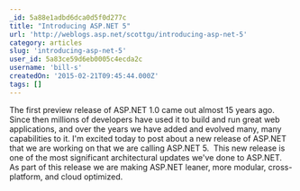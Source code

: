 ```yaml
---
_id: 5a88e1adbd6dca0d5f0d277c
title: "Introducing ASP.NET 5"
url: 'http://weblogs.asp.net/scottgu/introducing-asp-net-5'
category: articles
slug: 'introducing-asp-net-5'
user_id: 5a83ce59d6eb0005c4ecda2c
username: 'bill-s'
createdOn: '2015-02-21T09:45:44.000Z'
tags: []
---
```


The first preview release of ASP.NET 1.0 came out almost 15 years ago.  Since then millions of developers have used it to build and run great web applications, and over the years we have added and evolved many, many capabilities to it. I'm excited today to post about a new release of ASP.NET that we are working on that we are calling ASP.NET 5.  This new release is one of the most significant architectural updates we've done to ASP.NET.  As part of this release we are making ASP.NET leaner, more modular, cross-platform, and cloud optimized.
